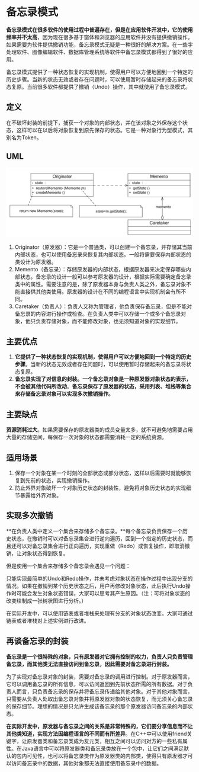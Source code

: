 # 备忘录模式

**备忘录模式在很多软件的使用过程中普遍存在，但是在应用软件开发中，它的使用频率并不太高**，因为现在很多基于窗体和浏览器的应用软件并没有提供撤销操作。如果需要为软件提供撤销功能，备忘录模式无疑是一种很好的解决方案。在一些字处理软件、图像编辑软件、数据库管理系统等软件中备忘录模式都得到了很好的应用。

备忘录模式提供了一种状态恢复的实现机制，使得用户可以方便地回到一个特定的历史步骤。当新的状态无效或者存在问题时，可以使用暂时存储起来的备忘录将状态复原。当前很多软件都提供了撤销（Undo）操作，其中就使用了备忘录模式。

## 定义

在不破坏封装的前提下，捕获一个对象的内部状态，并在该对象之外保存这个状态，这样可以在以后将对象恢复到原先保存的状态。它是一种对象行为型模式，其别名为Token。

## UML

![image-20240524153404769](./.gitbook/assets/image-20240524153404769.png)

1. Originator（原发器）：它是一个普通类，可以创建一个备忘录，并存储其当前内部状态，也可以使用备忘录来恢复其内部状态。一般将需要保存内部状态的类设计为原发器。
2. Memento（备忘录）：存储原发器的内部状态，根据原发器来决定保存哪些内部状态。备忘录的设计一般可以参考原发器的设计，根据实际需要确定备忘录类中的属性。需要注意的是，除了原发器本身与负责人类之外，备忘录对象不能直接供其他类使用。原发器的设计在不同的编程语言中实现机制会有所不同。
3. Caretaker（负责人）：负责人又称为管理者，他负责保存备忘录，但是不能对备忘录的内容进行操作或检查。在负责人类中可以存储一个或多个备忘录对象，他只负责存储对象，而不能修改对象，也无须知道对象的实现细节。

## 主要优点

1. **它提供了一种状态恢复的实现机制，使得用户可以方便地回到一个特定的历史步骤**。当新的状态无效或者存在问题时，可以使用暂时存储起来的备忘录将状态复原。
2. **备忘录实现了对信息的封装。一个备忘录对象是一种原发器对象状态的表示，不会被其他代码所改动**。**备忘录保存了原发器的状态，采用列表、堆栈等集合来存储备忘录对象可以实现多次撤销操作。**

## 主要缺点

**资源消耗过大**。如果需要保存的原发器类的成员变量太多，就不可避免地需要占用大量的存储空间，每保存一次对象的状态都需要消耗一定的系统资源。

## 适用场景

1. 保存一个对象在某一个时刻的全部状态或部分状态，这样以后需要时就能够恢复到先前的状态，实现撤销操作。
2. 防止外界对象破坏一个对象历史状态的封装性，避免将对象历史状态的实现细节暴露给外界对象。



## 实现多次撤销

**在负责人类中定义一个集合来存储多个备忘录。**每个备忘录负责保存一个历史状态，在撤销时可以对备忘录集合进行逆向遍历，回到一个指定的历史状态，而且还可以对备忘录集合进行正向遍历，实现重做（Redo）或恢复操作，即取消撤销，让对象状态得到恢复。

但是使用一个集合来存储多个备忘录会遇见一个问题：

只能实现最简单的Undo和Redo操作，并未考虑对象状态在操作过程中出现分支的情况。如果在撤销到某个历史状态之后，用户再修改对象状态，此后执行Undo操作时可能会发生对象状态错误，大家可以思考其产生原因。（注：可将对象状态的改变绘制成一张树状图进行分析。）

在实际开发中，可以使用链表或者堆栈来处理有分支的对象状态改变。大家可通过链表或者堆栈对上述实例进行改进。



## 再谈备忘录的封装

**备忘录是一个很特殊的对象，只有原发器对它拥有控制的权力，负责人只负责管理备忘录，而其他类无法直接访问到备忘录，因此需要对备忘录进行封装。**

为了实现对备忘录对象的封装，需要对备忘录的调用进行控制。对于原发器而言，它可以调用备忘录的所有信息，可以访问返回到先前状态所需的所有数据。对于负责人而言，只负责备忘录的保存并将备忘录传递给其他对象。对于其他对象而言，只需要从负责人处取出备忘录对象并将原发器对象的状态恢复，而无须关心备忘录的保存细节。理想的情况是只允许生成该备忘录的那个原发器访问备忘录的内部状态。

**在实际开发中，原发器与备忘录之间的关系是非常特殊的，它们要分享信息而不让其他类知道，实现方法因编程语言的不同而有所差异**。在C++中可以使用friend关键字，让原发器类和备忘录类成为友元类，相互之间可以访问对方的一些私有属性。在Java语言中可以将原发器类和备忘录类放在一个包中，让它们之间满足默认的包内可见性，也可以将备忘录类作为原发器类的内部类，使得只有原发器才可以访问备忘录中的数据，其他对象都无法直接使用备忘录中的数据。